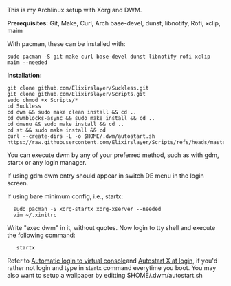 This is my Archlinux setup with Xorg and DWM.

**Prerequisites:**
Git, Make, Curl, Arch base-devel, dunst, libnotify, Rofi, xclip, maim

With pacman, these can be installed with:
``` 
sudo pacman -S git make curl base-devel dunst libnotify rofi xclip maim --needed
```
 **Installation:**
 ```
 git clone github.com/Elixirslayer/Suckless.git
 git clone github.com/Elixirslayer/Scripts.git
 sudo chmod +x Scripts/*
 cd Suckless
 cd dwm && sudo make clean install && cd ..
 cd dwmblocks-async && sudo make install && cd ..
 cd dmenu && sudo make install && cd ..
 cd st && sudo make install && cd
 curl --create-dirs -L -o $HOME/.dwm/autostart.sh https://raw.githubusercontent.com/Elixirslayer/Scripts/refs/heads/master/autostart.sh
```
You can execute dwm by any of your preferred method, such as with gdm, startx or any login manager.

 If using gdm dwm entry should appear in switch DE menu in the login screen.

 If using bare minimum config, i.e., startx:

```
  sudo pacman -S xorg-startx xorg-xserver --needed
  vim ~/.xinitrc
```
Write "exec dwm" in it, without quotes.
  Now login to tty shell and execute the following command:
```
   startx
```
Refer to [Automatic login to virtual console](https://wiki.archlinux.org/title/Getty#Automatic_login_to_virtual_console)and [Autostart X at login](https://wiki.archlinux.org/title/Xinit#Override_xinitrc), if you'd rather not login and type in startx command everytime you boot. 
   You may also want to setup a wallpaper by editting $HOME/.dwm/autostart.sh

